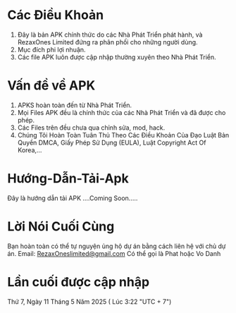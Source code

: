 # Các Điều Khoản
1. Đây là bản APK chính thức do các Nhà Phát Triển phát hành, và RezaxOnes Limited đứng ra phân phối cho những người dùng.
2. Mục đích phi lợi nhuận.
3. Các file APK luôn được cập nhập thường xuyên theo Nhà Phát Triển.
# Vấn đề về APK
1. APKS hoàn toàn đến từ Nhà Phát Triển.
2. Mọi Files APK đều là chính thức của các Nhà Phát Triển và đã được cho phép.
3. Các Files trên đều chưa qua chỉnh sửa, mod, hack.
4. Chúng Tôi Hoàn Toàn Tuân Thủ Theo Các Điều Khoản Của Đạo Luật Bản Quyền DMCA, Giấy Phép Sử Dụng (EULA), Luật Copyright Act Of Korea,... 
# Hướng-Dẫn-Tải-Apk
Đây là hướng dẫn tải APK
....Coming Soon.....
# Lời Nói Cuối Cùng
Bạn hoàn toàn có thể tự nguyện ủng hộ dự án bằng cách liên hệ với chủ dự án.
Email: RezaxOneslimited@gmail.com
Có thể gọi là Phat hoặc Vo Danh
# Lần cuối được cập nhập
Thứ 7, Ngày 11 Tháng 5 Năm 2025 ( Lúc 3:22 "UTC + 7")
